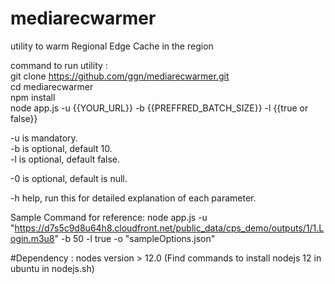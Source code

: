# mediarecwarmer
utility to warm Regional Edge Cache in the region


command to run utility :  
git clone https://github.com/ggn/mediarecwarmer.git   
cd mediarecwarmer  
npm install  
node app.js -u {{YOUR_URL}} -b {{PREFFRED_BATCH_SIZE}} -l {{true or false}}  

-u is mandatory.   
-b is optional, default 10.   
-l is optional, default false. 

-0 is optional, default is null. 

-h help, run this for detailed explanation of each parameter.

Sample Command for reference:
node app.js -u "https://d7s5c9d8u64h8.cloudfront.net/public_data/cps_demo/outputs/1/1.Login.m3u8" -b 50 -l true -o "sampleOptions.json"

#Dependency : nodes version > 12.0 (Find commands to install nodejs 12 in ubuntu in nodejs.sh)
